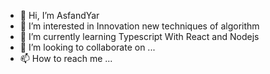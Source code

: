 - 👋 Hi, I’m AsfandYar
- 👀 I’m interested in Innovation new techniques of algorithm
- 🌱 I’m currently learning Typescript With React and Nodejs
- 💞️ I’m looking to collaborate on ... 
- 📫 How to reach me ...

<!---
AsfandYar2/AsfandYar2 is a ✨ special ✨ repository because its `README.md` (this file) appears on your GitHub profile.
You can click the Preview link to take a look at your changes.
--->
